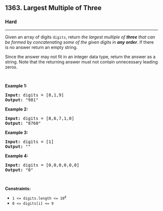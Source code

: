 <h2>1363. Largest Multiple of Three</h2><h3>Hard</h3><hr><div><p>Given an array of digits <code>digits</code>, return <em>the largest multiple of <strong>three</strong> that can be formed by concatenating some of the given digits in <strong>any order</strong></em>. If there is no answer return an empty string.</p>

<p>Since the answer may not fit in an integer data type, return the answer as a string. Note that the returning answer must not contain unnecessary leading zeros.</p>

<p>&nbsp;</p>
<p><strong>Example 1:</strong></p>

<pre><strong>Input:</strong> digits = [8,1,9]
<strong>Output:</strong> "981"
</pre>

<p><strong>Example 2:</strong></p>

<pre><strong>Input:</strong> digits = [8,6,7,1,0]
<strong>Output:</strong> "8760"
</pre>

<p><strong>Example 3:</strong></p>

<pre><strong>Input:</strong> digits = [1]
<strong>Output:</strong> ""
</pre>

<p><strong>Example 4:</strong></p>

<pre><strong>Input:</strong> digits = [0,0,0,0,0,0]
<strong>Output:</strong> "0"
</pre>

<p>&nbsp;</p>
<p><strong>Constraints:</strong></p>

<ul>
	<li><code>1 &lt;= digits.length &lt;= 10<sup>4</sup></code></li>
	<li><code>0 &lt;= digits[i] &lt;= 9</code></li>
</ul>
</div>
